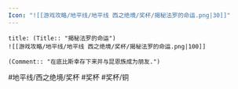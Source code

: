```yaml
---
Icon: "![[游戏攻略/地平线/地平线 西之绝境/奖杯/揭秘法罗的命运.png|30]]"
---
```

```ad-common-bronze-trophy
title: (Title:: "揭秘法罗的命运")
![[游戏攻略/地平线/地平线 西之绝境/奖杯/揭秘法罗的命运.png|100]]

(Comment:: "在底比斯幸存下来并与昆恩族成为朋友.")
```

#地平线/西之绝境/奖杯 #奖杯 #奖杯/铜
